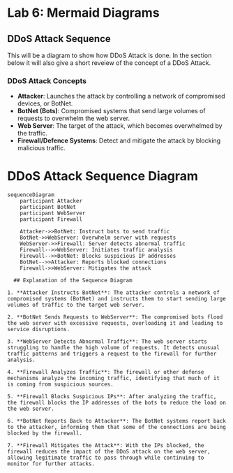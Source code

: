 # Lab 6: Mermaid Diagrams
## DDoS Attack Sequence
 This will be a diagram to show how DDoS Attack is done. In the section below it will also give a short reveiew of the concept of a DDoS Attack.

 ### DDoS Attack Concepts
  * **Attacker**: Launches the attack by controlling a network of compromised devices, or BotNet.
  * **BotNet (Bots)**: Compromised systems that send large volumes of requests to overwhelm the web server.
  * **Web Server**: The target of the attack, which becomes overwhelmed by the traffic.
  * **Firewall/Defence Systems**: Detect and mitigate the attack by blocking malicious traffic.

  # DDoS Attack Sequence Diagram

```mermaid
sequenceDiagram
    participant Attacker
    participant BotNet
    participant WebServer
    participant Firewall

    Attacker->>BotNet: Instruct bots to send traffic
    BotNet->>WebServer: Overwhelm server with requests
    WebServer->>Firewall: Server detects abnormal traffic
    Firewall-->>WebServer: Initiates traffic analysis
    Firewall-->>BotNet: Blocks suspicious IP addresses
    BotNet-->>Attacker: Reports blocked connections
    Firewall->>WebServer: Mitigates the attack
  
  ## Explanation of the Sequence Diagram

1. **Attacker Instructs BotNet**: The attacker controls a network of compromised systems (BotNet) and instructs them to start sending large volumes of traffic to the target web server.
   
2. **BotNet Sends Requests to WebServer**: The compromised bots flood the web server with excessive requests, overloading it and leading to service disruptions.

3. **WebServer Detects Abnormal Traffic**: The web server starts struggling to handle the high volume of requests. It detects unusual traffic patterns and triggers a request to the firewall for further analysis.

4. **Firewall Analyzes Traffic**: The firewall or other defense mechanisms analyze the incoming traffic, identifying that much of it is coming from suspicious sources.

5. **Firewall Blocks Suspicious IPs**: After analyzing the traffic, the firewall blocks the IP addresses of the bots to reduce the load on the web server.

6. **BotNet Reports Back to Attacker**: The BotNet systems report back to the attacker, informing them that some of the connections are being blocked by the firewall.

7. **Firewall Mitigates the Attack**: With the IPs blocked, the firewall reduces the impact of the DDoS attack on the web server, allowing legitimate traffic to pass through while continuing to monitor for further attacks.
